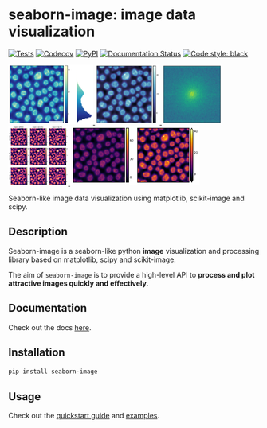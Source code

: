 # seaborn-image: image data visualization

[![Tests](https://github.com/SarthakJariwala/seaborn-image/workflows/Tests/badge.svg)](https://github.com/SarthakJariwala/seaborn-image/actions?workflow=Tests)
[![Codecov](https://codecov.io/gh/SarthakJariwala/seaborn-image/branch/master/graph/badge.svg)](https://codecov.io/gh/SarthakJariwala/seaborn-image)
[![PyPI](https://img.shields.io/pypi/v/seaborn-image.svg)](https://pypi.org/project/seaborn-image/)
[![Documentation Status](https://readthedocs.org/projects/seaborn-image/badge/?version=latest)](https://seaborn-image.readthedocs.io/en/latest/?badge=latest)
[![Code style: black](https://img.shields.io/badge/code%20style-black-000000.svg)](https://github.com/psf/black)


<div class="row">

  <a href="https://seaborn-image.readthedocs.io/en/latest/auto_examples/plot_image_hist.html">
  <img src="./images/sphx_glr_plot_image_hist_001.png" height="120" width="170">
  </a>

  <a href="https://seaborn-image.readthedocs.io/en/latest/auto_examples/plot_filter.html">
  <img src="./images/sphx_glr_plot_filter_001.png" height="120" width="130">
  </a>

  <a href="https://seaborn-image.readthedocs.io/en/latest/auto_examples/plot_fft.html">
  <img src="./images/sphx_glr_plot_fft_001.png" height="120" width="120">
  </a>

  <a href="https://seaborn-image.readthedocs.io/en/latest/auto_examples/plot_filtergrid.html">
  <img src="./images/sphx_glr_plot_filtergrid_001.png" height="120" width="120">
  </a>

  <a href="https://seaborn-image.readthedocs.io/en/latest/auto_examples/plot_image_robust.html">
  <img src="./images/sphx_glr_plot_image_robust_001.png" height="120" width="260">
  </a>

</div>


Seaborn-like image data visualization using matplotlib, scikit-image and scipy.

## Description

Seaborn-image is a seaborn-like python **image** visualization and processing library
based on matplotlib, scipy and scikit-image.

The aim of `seaborn-image` is to provide a high-level API to **process and plot attractive images quickly and effectively**.

## Documentation

Check out the docs [here](https://seaborn-image.readthedocs.io/).


## Installation

```bash
pip install seaborn-image
```

## Usage

Check out the [quickstart guide](https://seaborn-image.readthedocs.io/en/latest/quickstart.html) and [examples](https://seaborn-image.readthedocs.io/auto_examples/index.html).
